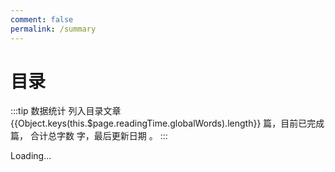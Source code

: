 ```yaml
---
comment: false
permalink: /summary
---
```


# 目录

:::tip 数据统计
列入目录文章 {{Object.keys(this.$page.readingTime.globalWords).length}} 篇，目前已完成 <words type='finish' chapter='/' /> 篇，
合计总字数 <words type='span' chapter='/' />  字，最后更新日期 <words type='updatedText' />。
:::

<GlobalTOC pages='/' :level='0' >Loading...</GlobalTOC>
